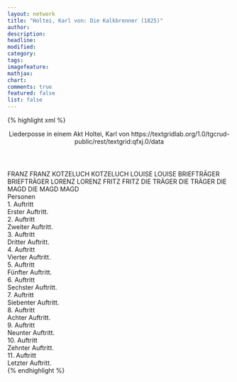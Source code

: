 ```yaml
---
layout: network
title: "Holtei, Karl von: Die Kalkbrenner (1825)"
author:
description:
headline:
modified:
category:
tags:
imagefeature:
mathjax:
chart:
comments: true
featured: false
list: false
---
```

{% highlight xml %}
<?xml-model href="https://raw.githubusercontent.com/DLiNa/project/master/rules/lina.rnc"?><?xml-model href="https://raw.githubusercontent.com/DLiNa/project/master/rules/lina.sch"?>
<play xmlns="http://lina.digital">
  <header>
    <title>Die Kalkbrenner</title>
    <subtitle>Liederposse in einem Akt</subtitle>
    <genretitle/>
    <author>Holtei, Karl von</author>
    <date type="print" when="1828"/>
    <date type="premiere" when="1825"/>
    <date type="written"/>
    <source>https://textgridlab.org/1.0/tgcrud-public/rest/textgrid:qfxj.0/data</source>
  </header>
  <personae>
    <character>
      <name>FRANZ</name>
      <alias xml:id="franz">
        <name>FRANZ</name>
      </alias>
    </character>
    <character>
      <name>KOTZELUCH</name>
      <alias xml:id="kotzeluch">
        <name>KOTZELUCH</name>
      </alias>
    </character>
    <character>
      <name>LOUISE</name>
      <alias xml:id="louise">
        <name>LOUISE</name>
      </alias>
    </character>
    <character>
      <name>BRIEFTRÄGER</name>
      <alias xml:id="briefträger">
        <name>BRIEFTRÄGER</name>
      </alias>
    </character>
    <character>
      <name>LORENZ</name>
      <alias xml:id="lorenz">
        <name>LORENZ</name>
      </alias>
    </character>
    <character>
      <name>FRITZ</name>
      <alias xml:id="fritz">
        <name>FRITZ</name>
      </alias>
    </character>
    <character>
      <name>DIE TRÄGER</name>
      <alias xml:id="die_träger">
        <name>DIE TRÄGER</name>
      </alias>
    </character>
    <character>
      <name>DIE MAGD</name>
      <alias xml:id="die_magd">
        <name>DIE MAGD</name>
      </alias>
      <alias xml:id="magd">
        <name>MAGD</name>
      </alias>
    </character>
  </personae>
  <text>
    <div>
      <head>Personen</head>
    </div>
    <div>
      <head>1. Auftritt</head>
      <div>
        <head>Erster Auftritt.</head>
        <sp who="#franz">
          <amount n="10" unit="speech_acts"/>
          <amount n="293" unit="words"/>
          <amount n="15" unit="lines"/>
          <amount n="1621" unit="chars"/>
        </sp>
        <sp who="#kotzeluch">
          <amount n="13" unit="speech_acts"/>
          <amount n="657" unit="words"/>
          <amount n="10" unit="lines"/>
          <amount n="3797" unit="chars"/>
        </sp>
        <sp who="#louise">
          <amount n="9" unit="speech_acts"/>
          <amount n="417" unit="words"/>
          <amount n="32" unit="lines"/>
          <amount n="2361" unit="chars"/>
        </sp>
      </div>
    </div>
    <div>
      <head>2. Auftritt</head>
      <div>
        <head>Zweiter Auftritt.</head>
        <sp who="#kotzeluch">
          <amount n="1" unit="speech_acts"/>
          <amount n="182" unit="words"/>
          <amount n="10" unit="lines"/>
          <amount n="1014" unit="chars"/>
        </sp>
      </div>
    </div>
    <div>
      <head>3. Auftritt</head>
      <div>
        <head>Dritter Auftritt.</head>
        <sp who="#kotzeluch">
          <amount n="4" unit="speech_acts"/>
          <amount n="717" unit="words"/>
          <amount n="19" unit="lines"/>
          <amount n="3852" unit="chars"/>
        </sp>
        <sp who="#briefträger">
          <amount n="3" unit="speech_acts"/>
          <amount n="30" unit="words"/>
          <amount n="3" unit="lines"/>
          <amount n="158" unit="chars"/>
        </sp>
      </div>
    </div>
    <div>
      <head>4. Auftritt</head>
      <div>
        <head>Vierter Auftritt.</head>
        <sp who="#lorenz">
          <amount n="1" unit="speech_acts"/>
          <amount n="162" unit="words"/>
          <amount n="20" unit="lines"/>
          <amount n="836" unit="chars"/>
        </sp>
      </div>
    </div>
    <div>
      <head>5. Auftritt</head>
      <div>
        <head>Fünfter Auftritt.</head>
        <sp who="#fritz">
          <amount n="9" unit="speech_acts"/>
          <amount n="235" unit="words"/>
          <amount n="7" unit="lines"/>
          <amount n="1240" unit="chars"/>
        </sp>
        <sp who="#lorenz">
          <amount n="8" unit="speech_acts"/>
          <amount n="618" unit="words"/>
          <amount n="5" unit="lines"/>
          <amount n="3314" unit="chars"/>
        </sp>
      </div>
    </div>
    <div>
      <head>6. Auftritt</head>
      <div>
        <head>Sechster Auftritt.</head>
        <sp who="#kotzeluch">
          <amount n="7" unit="speech_acts"/>
          <amount n="405" unit="words"/>
          <amount n="19" unit="lines"/>
          <amount n="2238" unit="chars"/>
        </sp>
        <sp who="#fritz">
          <amount n="1" unit="speech_acts"/>
          <amount n="14" unit="words"/>
          <amount n="1" unit="lines"/>
          <amount n="70" unit="chars"/>
        </sp>
        <sp who="#lorenz">
          <amount n="22" unit="speech_acts"/>
          <amount n="304" unit="words"/>
          <amount n="18" unit="lines"/>
          <amount n="1501" unit="chars"/>
        </sp>
        <sp who="#franz #louise">
          <amount n="1" unit="speech_acts"/>
        </sp>
        <sp who="#franz">
          <amount n="17" unit="speech_acts"/>
          <amount n="347" unit="words"/>
          <amount n="10" unit="lines"/>
          <amount n="1979" unit="chars"/>
        </sp>
        <sp who="#louise">
          <amount n="16" unit="speech_acts"/>
          <amount n="271" unit="words"/>
          <amount n="23" unit="lines"/>
          <amount n="1467" unit="chars"/>
        </sp>
      </div>
    </div>
    <div>
      <head>7. Auftritt</head>
      <div>
        <head>Siebenter Auftritt.</head>
        <sp who="#lorenz">
          <amount n="7" unit="speech_acts"/>
          <amount n="100" unit="words"/>
          <amount n="5" unit="lines"/>
          <amount n="588" unit="chars"/>
        </sp>
        <sp who="#kotzeluch">
          <amount n="7" unit="speech_acts"/>
          <amount n="297" unit="words"/>
          <amount n="3" unit="lines"/>
          <amount n="1668" unit="chars"/>
        </sp>
        <sp who="#franz">
          <amount n="12" unit="speech_acts"/>
          <amount n="115" unit="words"/>
          <amount n="13" unit="lines"/>
          <amount n="663" unit="chars"/>
        </sp>
        <sp who="#louise">
          <amount n="9" unit="speech_acts"/>
          <amount n="92" unit="words"/>
          <amount n="8" unit="lines"/>
          <amount n="516" unit="chars"/>
        </sp>
      </div>
    </div>
    <div>
      <head>8. Auftritt</head>
      <div>
        <head>Achter Auftritt.</head>
        <sp who="#fritz">
          <amount n="8" unit="speech_acts"/>
          <amount n="78" unit="words"/>
          <amount n="7" unit="lines"/>
          <amount n="394" unit="chars"/>
        </sp>
        <sp who="#lorenz">
          <amount n="7" unit="speech_acts"/>
          <amount n="35" unit="words"/>
          <amount n="7" unit="lines"/>
          <amount n="144" unit="chars"/>
        </sp>
        <sp who="#fritz #lorenz">
          <amount n="2" unit="speech_acts"/>
          <amount n="18" unit="words"/>
          <amount n="4" unit="lines"/>
          <amount n="81" unit="chars"/>
        </sp>
        <sp who="#franz">
          <amount n="1" unit="speech_acts"/>
          <amount n="14" unit="words"/>
          <amount n="1" unit="lines"/>
          <amount n="73" unit="chars"/>
        </sp>
        <sp who="#louise">
          <amount n="1" unit="speech_acts"/>
          <amount n="9" unit="words"/>
          <amount n="1" unit="lines"/>
          <amount n="47" unit="chars"/>
        </sp>
      </div>
    </div>
    <div>
      <head>9. Auftritt</head>
      <div>
        <head>Neunter Auftritt.</head>
        <sp who="#lorenz">
          <amount n="4" unit="speech_acts"/>
          <amount n="32" unit="words"/>
          <amount n="1" unit="lines"/>
          <amount n="174" unit="chars"/>
        </sp>
        <sp who="#kotzeluch">
          <amount n="6" unit="speech_acts"/>
          <amount n="247" unit="words"/>
          <amount n="3" unit="lines"/>
          <amount n="1365" unit="chars"/>
        </sp>
        <sp who="#franz">
          <amount n="3" unit="speech_acts"/>
          <amount n="13" unit="words"/>
          <amount n="3" unit="lines"/>
          <amount n="61" unit="chars"/>
        </sp>
        <sp who="#louise">
          <amount n="1" unit="speech_acts"/>
          <amount n="4" unit="words"/>
          <amount n="1" unit="lines"/>
          <amount n="20" unit="chars"/>
        </sp>
        <sp who="#fritz">
          <amount n="1" unit="speech_acts"/>
          <amount n="4" unit="words"/>
          <amount n="1" unit="lines"/>
          <amount n="21" unit="chars"/>
        </sp>
        <sp who="#die_träger">
          <amount n="1" unit="speech_acts"/>
        </sp>
        <sp who="#die_magd">
          <amount n="1" unit="speech_acts"/>
          <amount n="11" unit="words"/>
          <amount n="1" unit="lines"/>
          <amount n="56" unit="chars"/>
        </sp>
        <sp who="#lorenz #kotzeluch #franz #louise #fritz #die_träger">
          <amount n="1" unit="speech_acts"/>
          <amount n="3" unit="words"/>
          <amount n="1" unit="lines"/>
          <amount n="12" unit="chars"/>
        </sp>
      </div>
    </div>
    <div>
      <head>10. Auftritt</head>
      <div>
        <head>Zehnter Auftritt.</head>
        <sp who="#magd">
          <amount n="4" unit="speech_acts"/>
          <amount n="54" unit="words"/>
          <amount n="3" unit="lines"/>
          <amount n="303" unit="chars"/>
        </sp>
        <sp who="#lorenz #kotzeluch #franz #louise #fritz #die_träger">
          <amount n="3" unit="speech_acts"/>
          <amount n="8" unit="words"/>
          <amount n="3" unit="lines"/>
          <amount n="45" unit="chars"/>
        </sp>
        <sp who="#kotzeluch">
          <amount n="2" unit="speech_acts"/>
          <amount n="39" unit="words"/>
          <amount n="215" unit="chars"/>
        </sp>
        <sp who="#lorenz">
          <amount n="1" unit="speech_acts"/>
          <amount n="38" unit="words"/>
          <amount n="215" unit="chars"/>
        </sp>
        <sp who="#franz">
          <amount n="1" unit="speech_acts"/>
          <amount n="40" unit="words"/>
          <amount n="245" unit="chars"/>
        </sp>
        <sp who="#louise">
          <amount n="1" unit="speech_acts"/>
          <amount n="20" unit="words"/>
          <amount n="1" unit="lines"/>
          <amount n="84" unit="chars"/>
        </sp>
      </div>
    </div>
    <div>
      <head>11. Auftritt</head>
      <div>
        <head>Letzter Auftritt.</head>
        <sp who="#kotzeluch">
          <amount n="4" unit="speech_acts"/>
          <amount n="85" unit="words"/>
          <amount n="2" unit="lines"/>
          <amount n="497" unit="chars"/>
        </sp>
        <sp who="#lorenz">
          <amount n="4" unit="speech_acts"/>
          <amount n="175" unit="words"/>
          <amount n="12" unit="lines"/>
          <amount n="946" unit="chars"/>
        </sp>
        <sp who="#louise">
          <amount n="3" unit="speech_acts"/>
          <amount n="25" unit="words"/>
          <amount n="3" unit="lines"/>
          <amount n="141" unit="chars"/>
        </sp>
        <sp who="#franz">
          <amount n="2" unit="speech_acts"/>
          <amount n="10" unit="words"/>
          <amount n="2" unit="lines"/>
          <amount n="60" unit="chars"/>
        </sp>
        <sp who="#louise #franz">
          <amount n="1" unit="speech_acts"/>
          <amount n="5" unit="words"/>
          <amount n="1" unit="lines"/>
          <amount n="33" unit="chars"/>
        </sp>
        <sp who="#fritz">
          <amount n="1" unit="speech_acts"/>
          <amount n="17" unit="words"/>
          <amount n="1" unit="lines"/>
          <amount n="87" unit="chars"/>
        </sp>
        <sp who="#kotzeluch #lorenz #louise #franz #fritz">
          <amount n="1" unit="speech_acts"/>
          <amount n="6" unit="words"/>
          <amount n="1" unit="lines"/>
          <amount n="27" unit="chars"/>
        </sp>
      </div>
    </div>
  </text>
</play>
{% endhighlight %}